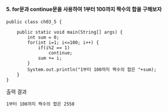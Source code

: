 #### 5. for문과 continue문을 사용하여 1부터 100까지 짝수의 합을 구해보자

```
public class ch03_5 {

	public static void main(String[] args) {
		int sum = 0;
		for(int i=1; i<=100; i++) {
			if(i%2 == 1)
				continue;
			sum += i;
		}
		System.out.println("1부터 100까지 짝수의 합은 "+sum);
	}
}
```
출력 결과
```
1부터 100까지 짝수의 합은 2550
```

